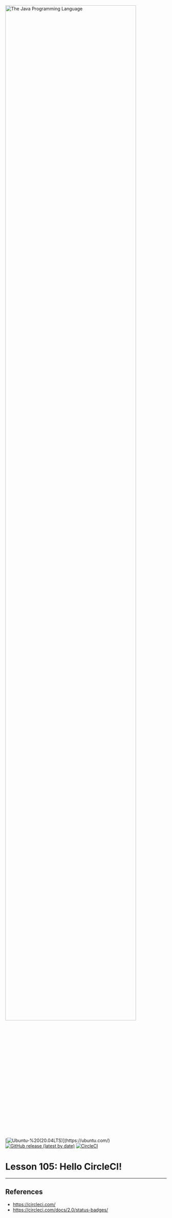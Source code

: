 <a href = "https://openjdk.java.net/">
<img width = "90%" height = "auto" src = "https://img.shields.io/badge/Java-Programming%20Language%20with%20Gradle-black?style=flat&logo=java" alt = "The Java Programming Language">
</a>


[![Ubuntu-%20(20.04LTS)](https://img.shields.io/badge/Ubuntu-%20(20.04LTS)-brightgreen)](https://ubuntu.com/)
[![GitHub release (latest by date)](https://img.shields.io/badge/Gradle-v6.6.1-black?style=flat&logo=gradle)](https://gradle.org/)
[![CircleCI](https://circleci.com/gh/cnruby/gradle_java/tree/basic_105.svg?style=svg)](https://app.circleci.com/pipelines/github/cnruby/gradle_java?branch=basic_105)

<h1>Lesson 105: Hello CircleCI!</h1>

---





## References
- https://circleci.com/
- https://circleci.com/docs/2.0/status-badges/